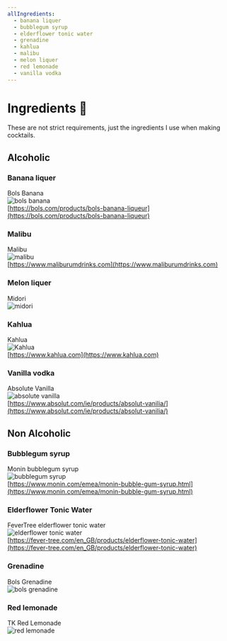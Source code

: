 ```yaml
---
allIngredients:
  - banana liquer
  - bubblegum syrup
  - elderflower tonic water
  - grenadine
  - kahlua
  - malibu
  - melon liquer
  - red lemonade
  - vanilla vodka
---
```


# Ingredients :page_with_curl:

These are not strict requirements, just the ingredients I use when making cocktails.

## Alcoholic

### Banana liquer

Bols Banana  
![bols banana](/images/ingredients/bols-banana.jpg)  
[https://bols.com/products/bols-banana-liqueur](https://bols.com/products/bols-banana-liqueur)

### Malibu

Malibu  
![malibu](/images/ingredients/malibu.jpg)  
[https://www.maliburumdrinks.com](https://www.maliburumdrinks.com)

### Melon liquer

Midori  
![midori](/images/ingredients/midori.jpg)

### Kahlua

Kahlua  
![Kahlua](/images/ingredients/kahlua.jpg)  
[https://www.kahlua.com](https://www.kahlua.com)

### Vanilla vodka

Absolute Vanilla  
![absolute vanilla](/images/ingredients/absolute-vanilla.jpg)  
[https://www.absolut.com/ie/products/absolut-vanilia/](https://www.absolut.com/ie/products/absolut-vanilia/)

## Non Alcoholic

### Bubblegum syrup

Monin bubblegum syrup  
![bubblegum syrup](/images/ingredients/monin-bubblegum-syrup.jpg)  
[https://www.monin.com/emea/monin-bubble-gum-syrup.html](https://www.monin.com/emea/monin-bubble-gum-syrup.html)

### Elderflower Tonic Water

FeverTree elderflower tonic water  
![elderflower tonic water](/images/ingredients/fevertree-elderflower-tonic-water.jpg)  
[https://fever-tree.com/en_GB/products/elderflower-tonic-water](https://fever-tree.com/en_GB/products/elderflower-tonic-water)

### Grenadine

Bols Grenadine  
![bols grenadine](/images/ingredients/bols-grenadine.jpg)


### Red lemonade

TK Red Lemonade  
![red lemonade](/images/ingredients/tk-red-lemonade.jpg)